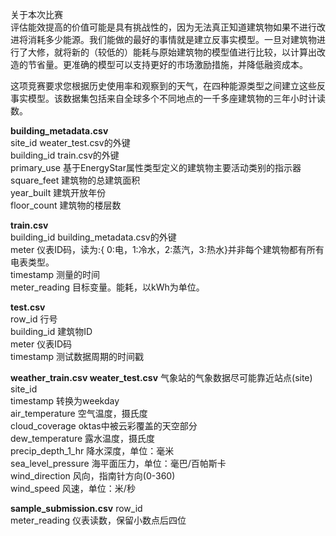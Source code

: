 关于本次比赛  
评估能效提高的价值可能是具有挑战性的，因为无法真正知道建筑物如果不进行改进将消耗多少能源。我们能做的最好的事情就是建立反事实模型。一旦对建筑物进行了大修，就将新的（较低的）能耗与原始建筑物的模型值进行比较，以计算出改造的节省量。更准确的模型可以支持更好的市场激励措施，并降低融资成本。  

这项竞赛要求您根据历史使用率和观察到的天气，在四种能源类型之间建立这些反事实模型。该数据集包括来自全球多个不同地点的一千多座建筑物的三年小时计读数。  
  
__building_metadata.csv__  
site_id  weater_test.csv的外键  
building_id  train.csv的外键  
primary_use 基于EnergyStar属性类型定义的建筑物主要活动类别的指示器  
square_feet 建筑物的总建筑面积  
year_built  建筑开放年份  
floor_count 建筑物的楼层数  

__train.csv__  
building_id  building_metadata.csv的外键  
meter 仪表ID码，读为:{ 0:电，1:冷水，2:蒸汽，3:热水}并非每个建筑物都有所有电表类型。  
timestamp 测量的时间  
meter_reading 目标变量。能耗，以kWh为单位。  
  
__test.csv__  
row_id 行号  
building_id 建筑物ID  
meter 仪表ID码  
timestamp 测试数据周期的时间戳  
  
__weather_train.csv  weater_test.csv__ 气象站的气象数据尽可能靠近站点(site)  
site_id   
timestamp 转换为weekday  
air_temperature  空气温度，摄氏度  
cloud_coverage  oktas中被云彩覆盖的天空部分  
dew_temperature 露水温度，摄氏度  
precip_depth_1_hr 降水深度，单位：毫米  
sea_level_pressure 海平面压力，单位：毫巴/百帕斯卡  
wind_direction 风向，指南针方向(0-360)  
wind_speed 风速，单位：米/秒  
  
__sample_submission.csv__ 
row_id  
meter_reading 仪表读数，保留小数点后四位  
